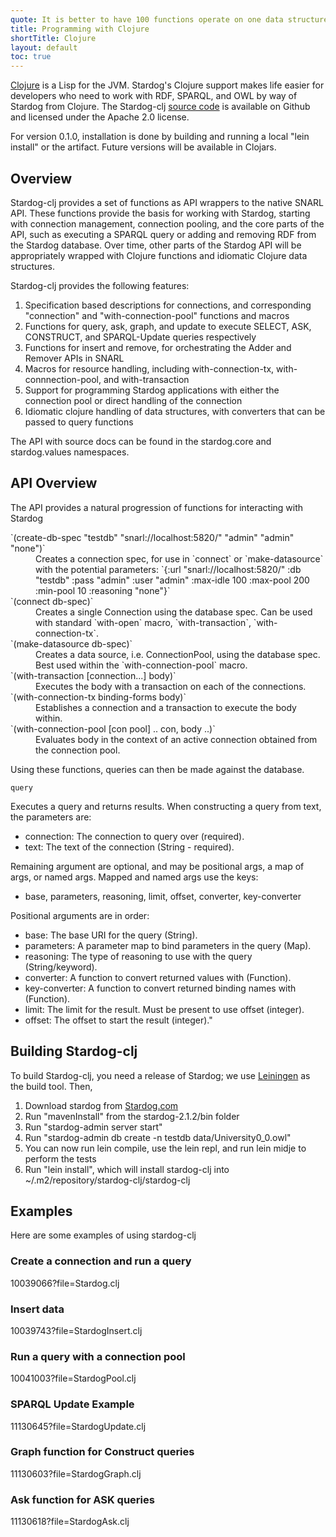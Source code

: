 ```yaml
---
quote: It is better to have 100 functions operate on one data structure than 10 functions on 10 data structures.
title: Programming with Clojure
shortTitle: Clojure
layout: default
toc: true
---
```


[Clojure](http://clojure.org) is a Lisp for the JVM. Stardog's Clojure support makes life easier for developers who need to work with RDF, SPARQL, and OWL by way of Stardog from Clojure. The Stardog-clj [source
code](http://github.com/clarkparsia/stardog-clj) is available on
Github and licensed under the Apache 2.0 license.

For version 0.1.0, installation is done by building and running a local "lein install" or the artifact.  Future versions will be available in Clojars.

## Overview

Stardog-clj provides a set of functions as API wrappers to the native
SNARL API.  These functions provide the basis for working with Stardog,
starting with connection management, connection pooling, and the core parts
of the API, such as executing a SPARQL query or adding and removing RDF from
the Stardog database.  Over time, other parts of the Stardog API will be appropriately
wrapped with Clojure functions and idiomatic Clojure data structures.

Stardog-clj provides the following features:

1.  Specification based descriptions for connections, and corresponding "connection" and "with-connection-pool" functions and macros
2.  Functions for query, ask, graph, and update to execute SELECT, ASK, CONSTRUCT, and SPARQL-Update queries respectively
3.  Functions for insert and remove, for orchestrating the Adder and Remover APIs in SNARL
4.  Macros for resource handling, including with-connection-tx, with-connnection-pool, and with-transaction
5.  Support for programming Stardog applications with either the connection pool or direct handling of the connection
6.  Idiomatic clojure handling of data structures, with converters that can be passed to query functions

The API with source docs can be found in the stardog.core and stardog.values namespaces.

## API Overview

The API provides a natural progression of functions for interacting with Stardog

<dl class="metro">
<dt>`(create-db-spec "testdb" "snarl://localhost:5820/" "admin" "admin" "none")`</dt>
<dd>Creates a connection spec, for use in `connect` or `make-datasource` with the potential parameters:
`{:url "snarl://localhost:5820/" :db "testdb" :pass "admin" :user "admin" :max-idle 100 :max-pool 200 :min-pool 10 :reasoning "none"}`</dd>
<dt>`(connect db-spec)`</dt>
<dd>Creates a single Connection using the database spec.  Can be used with standard `with-open` macro, `with-transaction`, `with-connection-tx`.</dd>
<dt>`(make-datasource db-spec)`</dt>
<dd>Creates a data source, i.e. ConnectionPool, using the database spec.  Best used within the `with-connection-pool` macro.</dd>
<dt>`(with-transaction [connection...] body)`</dt>
<dd>Executes the body with a transaction on each of the connections.</dd>
<dt>`(with-connection-tx binding-forms body)`</dt>
<dd>Establishes a connection and a transaction to execute the body within.</dd>
<dt>`(with-connection-pool [con pool] .. con, body ..)`</dt>
<dd>Evaluates body in the context of an active connection obtained from the connection pool.</dd>
</dl>

Using these functions, queries can then be made against the database.

`query`

Executes a query and returns results. When constructing a query from text, the parameters are:

-   connection: The connection to query over (required).
-   text: The text of the connection (String - required).

Remaining argument are optional, and may be positional args, a map of args, or named args. Mapped and named args use the keys:

-   base, parameters, reasoning, limit, offset, converter, key-converter

Positional arguments are in order:

-   base: The base URI for the query (String).
-   parameters: A parameter map to bind parameters in the query (Map).
-   reasoning: The type of reasoning to use with the query (String/keyword).
-   converter: A function to convert returned values with (Function).
-   key-converter: A function to convert returned binding names with (Function).
-   limit: The limit for the result. Must be present to use offset (integer).
-   offset: The offset to start the result (integer)."




## Building Stardog-clj

To build Stardog-clj, you need a release of Stardog; we use
[Leiningen](http://leiningen.org/) as the build tool. Then,

1. Download stardog from [Stardog.com](http://www.stardog.com)
2. Run "mavenInstall" from the stardog-2.1.2/bin folder
3. Run "stardog-admin server start"
4. Run "stardog-admin db create -n testdb data/University0_0.owl"
5. You can now run lein compile, use the lein repl, and run lein midje to perform the tests
6. Run "lein install", which will install stardog-clj into ~/.m2/repository/stardog-clj/stardog-clj


## Examples

Here are some examples of using stardog-clj

### Create a connection and run a query

<gist>10039066?file=Stardog.clj</gist>

### Insert data

<gist>10039743?file=StardogInsert.clj</gist>

### Run a query with a connection pool

<gist>10041003?file=StardogPool.clj</gist>


### SPARQL Update Example

<gist>11130645?file=StardogUpdate.clj</gist>


### Graph function for Construct queries

<gist>11130603?file=StardogGraph.clj</gist>

### Ask function for ASK queries

<gist>11130618?file=StardogAsk.clj</gist>

